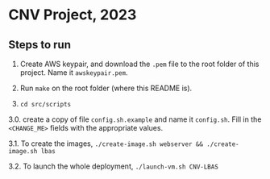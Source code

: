 # CNV Project, 2023

## Steps to run

1. Create AWS keypair, and download the `.pem` file to the root folder of this
project. Name it `awskeypair.pem`.

2. Run `make` on the root folder (where this README is).

3. `cd src/scripts`

3.0. create a copy of file `config.sh.example` and name it `config.sh`. Fill in the `<CHANGE_ME>` fields with the appropriate values.

3.1. To create the images, `./create-image.sh webserver && ./create-image.sh
lbas`

3.2. To launch the whole deployment, `./launch-vm.sh CNV-LBAS`
